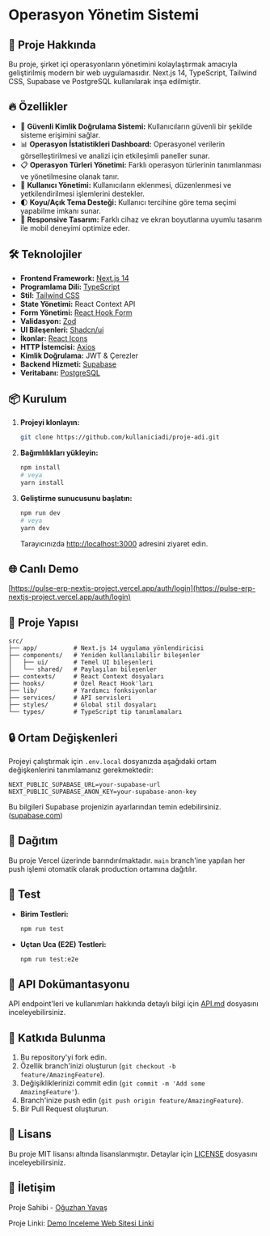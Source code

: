
# Operasyon Yönetim Sistemi

## 🚀 Proje Hakkında

Bu proje, şirket içi operasyonların yönetimini kolaylaştırmak amacıyla geliştirilmiş modern bir web uygulamasıdır. Next.js 14, TypeScript, Tailwind CSS, Supabase ve PostgreSQL kullanılarak inşa edilmiştir.

## 🔥 Özellikler

- 🔐 **Güvenli Kimlik Doğrulama Sistemi:** Kullanıcıların güvenli bir şekilde sisteme erişimini sağlar.
- 📊 **Operasyon İstatistikleri Dashboard:** Operasyonel verilerin görselleştirilmesi ve analizi için etkileşimli paneller sunar.
- 📋 **Operasyon Türleri Yönetimi:** Farklı operasyon türlerinin tanımlanması ve yönetilmesine olanak tanır.
- 👥 **Kullanıcı Yönetimi:** Kullanıcıların eklenmesi, düzenlenmesi ve yetkilendirilmesi işlemlerini destekler.
- 🌓 **Koyu/Açık Tema Desteği:** Kullanıcı tercihine göre tema seçimi yapabilme imkanı sunar.
- 📱 **Responsive Tasarım:** Farklı cihaz ve ekran boyutlarına uyumlu tasarım ile mobil deneyimi optimize eder.

## 🛠️ Teknolojiler

- **Frontend Framework:** [Next.js 14](https://nextjs.org/)
- **Programlama Dili:** [TypeScript](https://www.typescriptlang.org/)
- **Stil:** [Tailwind CSS](https://tailwindcss.com/)
- **State Yönetimi:** React Context API
- **Form Yönetimi:** [React Hook Form](https://react-hook-form.com/)
- **Validasyon:** [Zod](https://zod.dev/)
- **UI Bileşenleri:** [Shadcn/ui](https://ui.shadcn.dev/)
- **İkonlar:** [React Icons](https://react-icons.github.io/react-icons/)
- **HTTP İstemcisi:** [Axios](https://axios-http.com/)
- **Kimlik Doğrulama:** JWT & Çerezler
- **Backend Hizmeti:** [Supabase](https://supabase.com/)
- **Veritabanı:** [PostgreSQL](https://www.postgresql.org/)

## 📦 Kurulum

1. **Projeyi klonlayın:**

   ```bash
   git clone https://github.com/kullaniciadi/proje-adi.git
   ```

2. **Bağımlılıkları yükleyin:**

   ```bash
   npm install
   # veya
   yarn install
   ```

3. **Geliştirme sunucusunu başlatın:**

   ```bash
   npm run dev
   # veya
   yarn dev
   ```

   Tarayıcınızda [http://localhost:3000](http://localhost:3000) adresini ziyaret edin.

## 🌐 Canlı Demo

[https://pulse-erp-nextjs-project.vercel.app/auth/login](https://pulse-erp-nextjs-project.vercel.app/auth/login)

## 📁 Proje Yapısı

```plaintext
src/
├── app/          # Next.js 14 uygulama yönlendiricisi
├── components/   # Yeniden kullanılabilir bileşenler
│   ├── ui/       # Temel UI bileşenleri
│   └── shared/   # Paylaşılan bileşenler
├── contexts/     # React Context dosyaları
├── hooks/        # Özel React Hook'ları
├── lib/          # Yardımcı fonksiyonlar
├── services/     # API servisleri
├── styles/       # Global stil dosyaları
└── types/        # TypeScript tip tanımlamaları
```

## 🔒 Ortam Değişkenleri

Projeyi çalıştırmak için `.env.local` dosyanızda aşağıdaki ortam değişkenlerini tanımlamanız gerekmektedir:

```env
NEXT_PUBLIC_SUPABASE_URL=your-supabase-url
NEXT_PUBLIC_SUPABASE_ANON_KEY=your-supabase-anon-key
```

Bu bilgileri Supabase projenizin ayarlarından temin edebilirsiniz. ([supabase.com](https://supabase.com/docs/guides/getting-started/quickstarts/nextjs?utm_source=chatgpt.com))

## 🚀 Dağıtım

Bu proje Vercel üzerinde barındırılmaktadır. `main` branch'ine yapılan her push işlemi otomatik olarak production ortamına dağıtılır.

## 🧪 Test

- **Birim Testleri:**

  ```bash
  npm run test
  ```

- **Uçtan Uca (E2E) Testleri:**

  ```bash
  npm run test:e2e
  ```

## 📝 API Dokümantasyonu

API endpoint'leri ve kullanımları hakkında detaylı bilgi için [API.md](./API.md) dosyasını inceleyebilirsiniz.

## 🤝 Katkıda Bulunma

1. Bu repository'yi fork edin.
2. Özellik branch'inizi oluşturun (`git checkout -b feature/AmazingFeature`).
3. Değişikliklerinizi commit edin (`git commit -m 'Add some AmazingFeature'`).
4. Branch'inize push edin (`git push origin feature/AmazingFeature`).
5. Bir Pull Request oluşturun.

## 📜 Lisans

Bu proje MIT lisansı altında lisanslanmıştır. Detaylar için [LICENSE](./LICENSE) dosyasını inceleyebilirsiniz.

## 👥 İletişim

Proje Sahibi - [Oğuzhan Yavaş](https://www.linkedin.com/in/oguzhanyavass/)

Proje Linki: [Demo Inceleme Web Sitesi Linki](https://pulse-erp-nextjs-project.vercel.app/)
